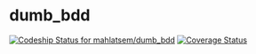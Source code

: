 # dumb_bdd
[ ![Codeship Status for mahlatsem/dumb_bdd](https://codeship.com/projects/18ec3e70-a8d0-0133-ff37-528fa7782574/status?branch=master)](https://codeship.com/projects/130744)
[![Coverage Status](https://coveralls.io/repos/github/mahlatsem/dumb_bdd/badge.svg?branch=master)](https://coveralls.io/github/mahlatsem/dumb_bdd?branch=master)
